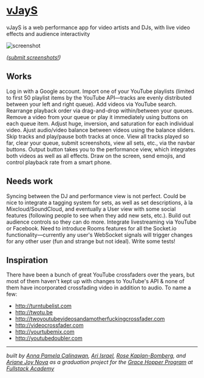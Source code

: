 # [vJayS](https://www.vjays.club)

vJayS is a web performance app for video artists and DJs, with live video effects and audience interactivity

![screenshot](https://68.media.tumblr.com/f9724048ae3503836df83a0bac82a1be/tumblr_onn8otjARF1w86khxo1_1280.png)

*([submit screenshots!](https://vjays-screens.tumblr.com/submit))*

## Works

Log in with a Google account. Import one of your YouTube playlists (limited to first 50 playlist items by the YouTube API—tracks are evenly distributed between your left and right queue). Add videos via YouTube search. Rearrange playback order via drag-and-drop within/between your queues. Remove a video from your queue or play it immediately using buttons on each queue item. Adjust huge, inversion, and saturation for each individual video. Ajust audio/video balance between videos using the balance sliders. Skip tracks and play/pause both tracks at once. View all tracks played so far, clear your queue, submit screenshots, view all sets, etc., via the navbar buttons. Output button takes you to the performance view, which integrates both videos as well as all effects. Draw on the screen, send emojis, and control playback rate from a smart phone.

## Needs work

Syncing between the DJ and performance view is not perfect. Could be nice to integrate a tagging system for sets, as well as set descriptions, à la Mixcloud/SoundCloud, and eventually a User view with some social features (following people to see when they add new sets, etc.). Build out audience controls so they can do more. Integrate livestreaming via YouTube or Facebook. Need to introduce Rooms features for all the Socket.io functionality—currently any user's WebSocket signals will trigger changes for any other user (fun and strange but not ideal). Write some tests!

## Inspiration

There have been a bunch of great YouTube crossfaders over the years, but most of them haven't kept up with changes to YouTube's API & none of them have incorporated crossfading video in addition to audio. To name a few:

- http://turntubelist.com
- http://twotu.be
- http://twoyoutubevideosandamotherfuckingcrossfader.com
- http://videocrossfader.com
- http://yourtubemix.com
- http://youtubedoubler.com

---

*built by [Anna Pamela Calinawan](https://github.com/annapamma), [Ari Israel](https://github.com/ariisrael), [Rose Kaplan-Bomberg](https://github.com/isar0se), and [Ariane Joy Nova](https://github.com/arinova) as a graduation project for the [Grace Hopper Program](http://gracehopper.com) at [Fullstack Academy](http://fullstackacademy.com)*
